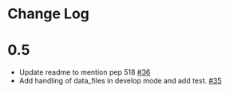 # Change Log

# 0.5
- Update readme to mention pep 518 [#36](https://github.com/jupyter/jupyter-packaging/pull/36)
- Add handling of data_files in develop mode and add test.  [#35](https://github.com/jupyter/jupyter-packaging/pull/35)
